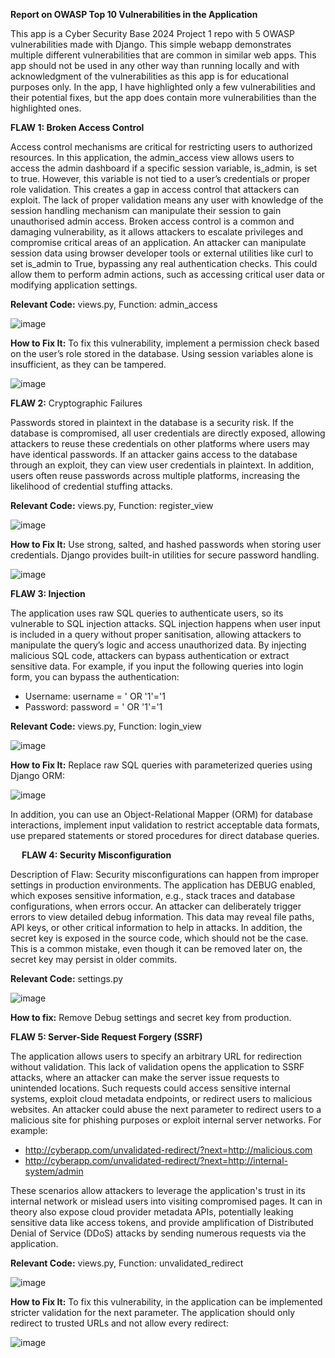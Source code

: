 **Report on OWASP Top 10 Vulnerabilities in the Application**

This app is a Cyber Security Base 2024 Project 1 repo with 5 OWASP vulnerabilities made with Django. This simple webapp demonstrates multiple different vulnerabilities that are common in similar web apps. This app should not be used in any other way than running locally and with acknowledgment of the vulnerabilities as this app is for educational purposes only. In the app, I have highlighted only a few vulnerabilities and their potential fixes, but the app does contain more vulnerabilities than the highlighted ones.

**FLAW 1: Broken Access Control**

Access control mechanisms are critical for restricting users to authorized resources. In this application, the admin_access view allows users to access the admin dashboard if a specific session variable, is_admin, is set to true. However, this variable is not tied to a user’s credentials or proper role validation. This creates a gap in access control that attackers can exploit. The lack of proper validation means any user with knowledge of the session handling mechanism can manipulate their session to gain unauthorised admin access. Broken access control is a common and damaging vulnerability, as it allows attackers to escalate privileges and compromise critical areas of an application. An attacker can manipulate session data using browser developer tools or external utilities like curl to set is_admin to True, bypassing any real authentication checks. This could allow them to perform admin actions, such as accessing critical user data or modifying application settings.

**Relevant Code:** views.py, Function: admin_access

![image](https://github.com/user-attachments/assets/d665cc60-3181-4c9f-bd8d-819a4a057399)

**How to Fix It:** To fix this vulnerability, implement a permission check based on the user’s role stored in the database. Using session variables alone is insufficient, as they can be tampered.

![image](https://github.com/user-attachments/assets/2a7886c7-3f35-450d-ba63-556b68f020aa)

**FLAW 2:** Cryptographic Failures

Passwords stored in plaintext in the database is a security risk. If the database is compromised, all user credentials are directly exposed, allowing attackers to reuse these credentials on other platforms where users may have identical passwords. If an attacker gains access to the database through an exploit, they can view user credentials in plaintext. In addition, users often reuse passwords across multiple platforms, increasing the likelihood of credential stuffing attacks.

**Relevant Code:** views.py, Function: register_view

![image](https://github.com/user-attachments/assets/74bbe34d-91aa-40af-8fce-f6c5533a02c5)

**How to Fix It:** Use strong, salted, and hashed passwords when storing user credentials. Django provides built-in utilities for secure password handling.

![image](https://github.com/user-attachments/assets/22d5a81d-985d-4c32-b2a6-9d28f91a94f3)

**FLAW 3: Injection**

The application uses raw SQL queries to authenticate users, so its vulnerable to SQL injection attacks. SQL injection happens when user input is included in a query without proper sanitisation, allowing attackers to manipulate the query’s logic and access unauthorized data. By injecting malicious SQL code, attackers can bypass authentication or extract sensitive data. For example, if you input the following queries into login form, you can bypass the authentication:

- Username: username = ' OR '1'='1
- Password: password = ' OR '1'='1

**Relevant Code:** views.py, Function: login_view

![image](https://github.com/user-attachments/assets/c726386e-26ab-4422-88be-9d62f76d83d9)
 
**How to Fix It:** Replace raw SQL queries with parameterized queries using Django ORM:

![image](https://github.com/user-attachments/assets/77d70148-26a8-45fe-9c16-73082d3a81aa)

In addition, you can use an Object-Relational Mapper (ORM) for database interactions, implement input validation to restrict acceptable data formats, use prepared statements or stored procedures for direct database queries.

 
**FLAW 4: Security Misconfiguration**

Description of Flaw: Security misconfigurations can happen from improper settings in production environments. The application has DEBUG enabled, which exposes sensitive information, e.g., stack traces and database configurations, when errors occur. An attacker can deliberately trigger errors to view detailed debug information. This data may reveal file paths, API keys, or other critical information to help in attacks. In addition, the secret key is exposed in the source code, which should not be the case. This is a common mistake, even though it can be removed later on, the secret key may persist in older commits.

**Relevant Code:** settings.py

![image](https://github.com/user-attachments/assets/3c10ed2c-7f3f-41de-b98e-ca7a64404ab7)

**How to fix:** Remove Debug settings and secret key from production.

**FLAW 5: Server-Side Request Forgery (SSRF)**

The application allows users to specify an arbitrary URL for redirection without validation. This lack of validation opens the application to SSRF attacks, where an attacker can make the server issue requests to unintended locations. Such requests could access sensitive internal systems, exploit cloud metadata endpoints, or redirect users to malicious websites. An attacker could abuse the next parameter to redirect users to a malicious site for phishing purposes or exploit internal server networks. For example:

- http://cyberapp.com/unvalidated-redirect/?next=http://malicious.com
- http://cyberapp.com/unvalidated-redirect/?next=http://internal-system/admin

These scenarios allow attackers to leverage the application's trust in its internal network or mislead users into visiting compromised pages. It can in theory also expose cloud provider metadata APIs, potentially leaking sensitive data like access tokens, and provide amplification of Distributed Denial of Service (DDoS) attacks by sending numerous requests via the application.

**Relevant Code:** views.py, Function: unvalidated_redirect

![image](https://github.com/user-attachments/assets/e113593e-3a76-4ed3-bac0-efdea3aa9470)

**How to Fix It:** To fix this vulnerability, in the application can be implemented stricter validation for the next parameter. The application should only redirect to trusted URLs and not allow every redirect:
 
![image](https://github.com/user-attachments/assets/09d51a3c-92f0-49fa-9d44-d52bbe84b37b)
